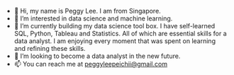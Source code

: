- 👋 Hi, my name is Peggy Lee. I am from Singapore. 
- 👀 I’m interested in data science and machine learning. 
- 🌱 I’m currently building my data science tool box. I have self-learned SQL, Python, Tableau and Statistics. All of which are essential skills for a data analyst. I am enjoying every moment that was spent on learning and refining these skills. 
- 💞️ I’m looking to become a data analyst in the new future.
- 📫 You can reach me at peggyleepeichii@gmail.com

<!---
peggylearnstocode/peggylearnstocode is a ✨ special ✨ repository because its `README.md` (this file) appears on your GitHub profile.
You can click the Preview link to take a look at your changes.
--->
